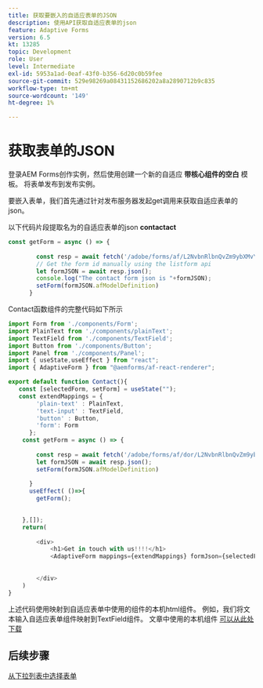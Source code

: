 ```yaml
---
title: 获取要嵌入的自适应表单的JSON
description: 使用API获取自适应表单的json
feature: Adaptive Forms
version: 6.5
kt: 13285
topic: Development
role: User
level: Intermediate
exl-id: 5953a1ad-0eaf-43f0-b356-6d20c0b59fee
source-git-commit: 529e98269a08431152686202a8a2890712b9c835
workflow-type: tm+mt
source-wordcount: '149'
ht-degree: 1%

---
```


# 获取表单的JSON

登录AEM Forms创作实例，然后使用创建一个新的自适应 **带核心组件的空白** 模板。 将表单发布到发布实例。

要嵌入表单，我们首先通过针对发布服务器发起get调用来获取自适应表单的json。

以下代码片段提取名为的自适应表单的json **contactact**

```javascript
const getForm = async () => {
        
        const resp = await fetch('/adobe/forms/af/L2NvbnRlbnQvZm9ybXMvYWYvZmlyc3RoZWFkbGVzcw==');
        // Get the form id manually using the listform api
        let formJSON = await resp.json();
        console.log("The contact form json is "+formJSON);
        setForm(formJSON.afModelDefinition)
      }
```

Contact函数组件的完整代码如下所示

```javascript
import Form from './components/Form';
import PlainText from './components/plainText';
import TextField from './components/TextField';
import Button from './components/Button';
import Panel from './components/Panel';
import { useState,useEffect } from "react";
import { AdaptiveForm } from "@aemforms/af-react-renderer";

export default function Contact(){
   const [selectedForm, setForm] = useState("");
   const extendMappings = {
        'plain-text' : PlainText,
        'text-input' : TextField,
        'button' : Button,
        'form': Form
      };
    const getForm = async () => {
        
        const resp = await fetch('/adobe/forms/af/dor/L2NvbnRlbnQvZm9ybXMvYWYvcmlzaGk=');
        let formJSON = await resp.json();
        setForm(formJSON.afModelDefinition)
      
      }
      useEffect( ()=>{
        getForm();
        

    },[]);
    return(
        
        <div>
            <h1>Get in touch with us!!!!</h1>
            <AdaptiveForm mappings={extendMappings} formJson={selectedForm} />
      
          
        </div>
    )
}
```

上述代码使用映射到自适应表单中使用的组件的本机html组件。 例如，我们将文本输入自适应表单组件映射到TextField组件。 文章中使用的本机组件 [可以从此处下载](./assets/native-components.zip)

## 后续步骤

[从下拉列表中选择表单](./select-form-from-drop-down-list.md)
